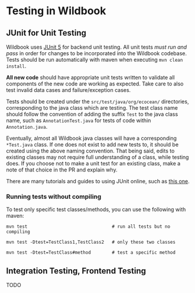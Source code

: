 # Testing in Wildbook

## JUnit for Unit Testing

Wildbook uses [JUnit 5](https://junit.org/junit5/docs/current/user-guide/) for backend unit testing. All unit tests _must run and pass_ in order for changes to be
incorporated into the Wildbook codebase. Tests should be run automatically with maven when executing `mvn clean install`.

**All new code** should have appropriate unit tests written to validate all components of the new code are working as expected. Take care to also test
invalid data cases and failure/exception cases.

Tests should be created under the `src/test/java/org/ecocean/` directories, corresponding to the java class which are testing. The test class name should follow
the convention of adding the suffix `Test` to the java class name, such as `AnnotationTest.java` for tests of code within `Annotation.java`.

Eventually, almost all Wildbook java classes will have a corresponding `*Test.java` class. If one does not exist to add new tests to, it should be created
using the above naming convention. That being said, edits to existing classes may not require full understanding of a class, while testing does. If you choose
not to make a unit test for an existing class, make a note of that choice in the PR and explain why.

There are many tutorials and guides to using JUnit online, such as [this one](https://www.vogella.com/tutorials/JUnit/article.html).

### Running tests without compiling

To test only specific test classes/methods, you can use the following with maven:

```
mvn test                                # run all tests but no compiling

mvn test -Dtest=TestClass1,TestClass2   # only these two classes

mvn test -Dtest=TestClass#method        # test a specific method
```


## Integration Testing, Frontend Testing

TODO
